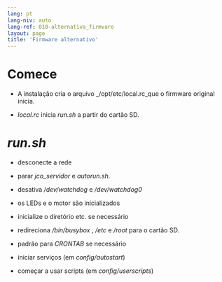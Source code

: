 ```yaml
---
lang: pt
lang-niv: auto
lang-ref: 010-alternativa_firmvaro
layout: page
title: 'Firmware alternativo'
---
```


# Comece

* A instalação cria o arquivo _/opt/etc/local.rc_que o firmware original inicia.


* _local.rc_ inicia _run.sh_ a partir do cartão SD.



# _run.sh_

  * desconecte a rede


  * parar _jco_servidor_ e _autorun.sh_.


  * desativa _/dev/watchdog_ e _/dev/watchdog0_


  * os LEDs e o motor são inicializados


  * inicialize o diretório etc. se necessário


  * redireciona _/bin/busybox_ , _/etc_ e _/root_ para o cartão SD.


  * padrão para _CRONTAB_ se necessário


  * iniciar serviços (em _config/autostart_)


  * começar a usar scripts (em _config/userscripts_)


